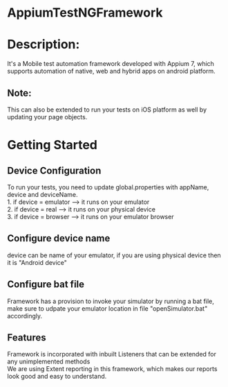 # AppiumTestNGFramework
<h1>Description:</h1>
It's a Mobile test automation framework developed with Appium 7, which supports automation of native, web and hybrid apps on android platform.</br>
<h2>Note:</h2>
This can also be extended to run your tests on iOS platform as well by updating your page objects.</br>
<h1>Getting Started</h1>
<h2>Device Configuration</h2>
To run your tests, you need to update global.properties with appName, device and deviceName.</br>
1. if device = emulator --> it runs on your emulator</br>
2. if device = real --> it runs on your physical device</br>
3. if device = browser --> it runs on your emulator browser</br>
<h2>Configure device name</h2>
device can be name of your emulator, if you are using physical device then it is "Android device"</br>
<h2>Configure bat file</h2>
Framework has a provision to invoke your simulator by running a bat file, make sure to udpate your emulator location in file "openSimulator.bat" accordingly.</br>
<h2>Features</h2>
Framework is incorporated with inbuilt Listeners that can be extended for any unimplemented methods</br>
We are using Extent reporting in this framework, which makes our reports look good and easy to understand.</br>
